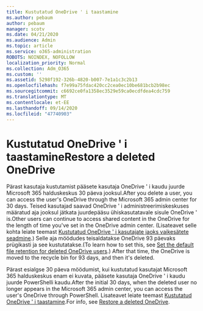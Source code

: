 ```yaml
---
title: Kustutatud OneDrive ' i taastamine
ms.author: pebaum
author: pebaum
manager: scotv
ms.date: 04/21/2020
ms.audience: Admin
ms.topic: article
ms.service: o365-administration
ROBOTS: NOINDEX, NOFOLLOW
localization_priority: Normal
ms.collection: Adm_O365
ms.custom: ''
ms.assetid: 5298f192-326b-4820-b007-7e1a1c3c2b13
ms.openlocfilehash: f7e99a75fdac420cc2cea0ec10be681bcb2b98ec
ms.sourcegitcommit: c6692ce0fa1358ec3529e59ca0ecdfdea4cdc759
ms.translationtype: MT
ms.contentlocale: et-EE
ms.lasthandoff: 09/14/2020
ms.locfileid: "47740903"
---
```

# <a name="restore-a-deleted-onedrive"></a><span data-ttu-id="18382-102">Kustutatud OneDrive ' i taastamine</span><span class="sxs-lookup"><span data-stu-id="18382-102">Restore a deleted OneDrive</span></span>

<span data-ttu-id="18382-103">Pärast kasutaja kustutamist pääsete kasutaja OneDrive ' i kaudu juurde Microsoft 365 halduskeskus 30 päeva jooksul.</span><span class="sxs-lookup"><span data-stu-id="18382-103">After you delete a user, you can access the user's OneDrive through the Microsoft 365 admin center for 30 days.</span></span> <span data-ttu-id="18382-104">Teised kasutajad saavad OneDrive ' i administreerimiskeskuses määratud aja jooksul jätkata juurdepääsu ühiskasutatavale sisule OneDrive ' is.</span><span class="sxs-lookup"><span data-stu-id="18382-104">Other users can continue to access shared content in the OneDrive for the length of time you've set in the OneDrive admin center.</span></span> <span data-ttu-id="18382-105">(Lisateavet selle kohta leiate teemast [Kustutatud OneDrive ' i kasutajate jaoks vaikesätete seadmine](https://go.microsoft.com/fwlink/?linkid=874267).) Selle aja möödudes teisaldatakse OneDrive 93 päevaks prügikasti ja see kustutatakse.</span><span class="sxs-lookup"><span data-stu-id="18382-105">(To learn how to set this, see [Set the default file retention for deleted OneDrive users](https://go.microsoft.com/fwlink/?linkid=874267).) After that time, the OneDrive is moved to the recycle bin for 93 days, and then it's deleted.</span></span>
  
<span data-ttu-id="18382-106">Pärast esialgse 30 päeva möödumist, kui kustutatud kasutajat Microsoft 365 halduskeskus enam ei kuvata, pääsete kasutaja OneDrive ' i kaudu juurde PowerShelli kaudu.</span><span class="sxs-lookup"><span data-stu-id="18382-106">After the initial 30 days, when the deleted user no longer appears in the Microsoft 365 admin center, you can access the user's OneDrive through PowerShell.</span></span> <span data-ttu-id="18382-107">Lisateavet leiate teemast [Kustutatud OneDrive ' i taastamine](https://go.microsoft.com/fwlink/?linkid=874269).</span><span class="sxs-lookup"><span data-stu-id="18382-107">For info, see [Restore a deleted OneDrive](https://go.microsoft.com/fwlink/?linkid=874269).</span></span>
  

